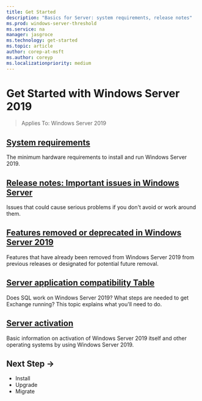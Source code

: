 ```yaml
---
title: Get Started
description: "Basics for Server: system requirements, release notes"
ms.prod: windows-server-threshold
ms.service: na
manager: jasgroce
ms.technology: get-started
ms.topic: article
author: corep-at-msft
ms.author: coreyp
ms.localizationpriority: medium
---
```

# Get Started with Windows Server 2019

>Applies To: Windows Server 2019


## [System requirements](system-requirements-19.md)
The minimum hardware requirements to install and run Windows Server 2019.

## [Release notes: Important issues in Windows Server](release-notse-19.md)
Issues that could cause serious problems if you don't avoid or work around them.


## [Features removed or deprecated in Windows Server 2019](deprecated-features-19.md)
Features that have already been removed from Windows Server 2019 from previous releases or designated for potential future removal.


## [Server application compatibility Table](app-compat-19.md)
Does SQL work on Windows Server 2019? What steps are needed to get Exchange running? This topic explains what you'll need to do.

## [Server activation](activation-2019.md)
Basic information on activation of Windows Server 2019 itself and other operating systems by using Windows Server 2019.


## Next Step ->


- Install
- Upgrade
- Migrate